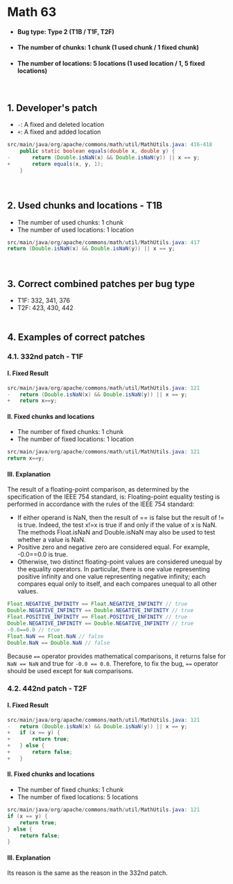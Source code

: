 # Math 63
* <h4>Bug type: Type 2 (T1B / T1F, T2F)</h4>
* <h4>The number of chunks: 1 chunk (1 used chunk / 1 fixed chunk)</h4>
* <h4>The number of locations: 5 locations (1 used location / 1, 5 fixed locations)</h4>
<br>

## 1. Developer's patch
* `-`: A fixed and deleted location
* `+`: A fixed and added location
```java
src/main/java/org/apache/commons/math/util/MathUtils.java: 416-418
    public static boolean equals(double x, double y) {
-       return (Double.isNaN(x) && Double.isNaN(y)) || x == y;
+       return equals(x, y, 1);
    }
```
<br>

## 2. Used chunks and locations - T1B
* The number of used chunks: 1 chunk
* The number of used locations: 1 location
```java
src/main/java/org/apache/commons/math/util/MathUtils.java: 417
return (Double.isNaN(x) && Double.isNaN(y)) || x == y;
```
<br>

## 3. Correct combined patches per bug type
* T1F: 332, 341, 376
* T2F: 423, 430, 442
<br><br>

## 4. Examples of correct patches
### 4.1. 332nd patch - T1F
#### I. Fixed Result
```java
src/main/java/org/apache/commons/math/util/MathUtils.java: 121
-   return (Double.isNaN(x) && Double.isNaN(y)) || x == y;
+   return x==y;
```

#### II. Fixed chunks and locations
* The number of fixed chunks: 1 chunk
* The number of fixed locations: 1 location
```java
src/main/java/org/apache/commons/math/util/MathUtils.java: 121
return x==y;
```

#### III. Explanation 
The result of a floating-point comparison, as determined by the specification of the IEEE 754 standard, is:
Floating-point equality testing is performed in accordance with the rules of the IEEE 754 standard:
* If either operand is NaN, then the result of == is false but the result of != is true. Indeed, the test x!=x is true if and only if the value of x is NaN. The methods Float.isNaN and Double.isNaN may also be used to test whether a value is NaN.
* Positive zero and negative zero are considered equal. For example, -0.0==0.0 is true.
* Otherwise, two distinct floating-point values are considered unequal by the equality operators. In particular, there is one value representing positive infinity and one value representing negative infinity; each compares equal only to itself, and each compares unequal to all other values.
```java
Float.NEGATIVE_INFINITY == Float.NEGATIVE_INFINITY // true
Double.NEGATIVE_INFINITY == Double.NEGATIVE_INFINITY // true
Float.POSITIVE_INFINITY == Float.POSITIVE_INFINITY // true
Double.NEGATIVE_INFINITY == Double.NEGATIVE_INFINITY // true
-0.0==0.0 // true
Float.NaN == Float.NaN // false
Double.NaN == Double.NaN // false
```
Because ```==``` operator provides mathematical comparisons, it returns false for ```NaN == NaN``` and true for ```-0.0 == 0.0```. Therefore, to fix the bug, ```==``` operator should be used except for ```NaN``` comparisons.
<br>

### 4.2. 442nd patch - T2F
#### I. Fixed Result
```java
src/main/java/org/apache/commons/math/util/MathUtils.java: 121
-   return (Double.isNaN(x) && Double.isNaN(y)) || x == y;
+   if (x == y) {
+       return true; 
+   } else { 
+       return false; 
+   }
```  

#### II. Fixed chunks and locations
* The number of fixed chunks: 1 chunk
* The number of fixed locations: 5 locations
```java
src/main/java/org/apache/commons/math/util/MathUtils.java: 121
if (x == y) {
    return true;
} else { 
    return false;
}
```

#### III. Explanation 
Its reason is the same as the reason in the 332nd patch.
<br><br>